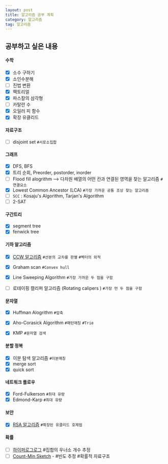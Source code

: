 ```yaml
---
layout: post
title: 알고리즘 공부 계획
category: 알고리즘
tag: 알고리즘
---
```


## 공부하고 싶은 내용
#### 수학
- [X] 소수 구하기
- [X] 소인수분해
- [ ] 진법 변환
- [X] 팩토리얼
- [X] 파스칼의 삼각형
- [ ] 카탈란 수 
- [X] 오일러 피 함수
- [X] 확장 유클리드 

#### 자료구조
- [ ] disjoint set `#서로소집합`

#### 그래프
- [X] DFS, BFS
- [X] 트리 순회, Preorder, postorder, inorder
- [ ] Flood fill alogrithm --> 다차원 배열의 어떤 칸과 연결된 영역을 찾는 알고리즘 `#연결요소`
- [X] Lowest Common Ancestor (LCA) `#가장 가까운 공통 조상 찾는 알고리즘`
- [ ] `SCC` : Kosaju's Algorithm, Tarjan's Algorithm 
- [ ] 2-SAT

#### 구간트리
- [X] segment tree
- [X] fenwick tree 

#### 기하 알고리즘
- [X] [CCW 알고리즘](https://rmcodestar.github.io/%EC%95%8C%EA%B3%A0%EB%A6%AC%EC%A6%98/2018/07/29/vector-product/)  `#선분의 교차를 판별` `#벡터의 외적`
- [X] Graham scan `#Convex hull`
- [X] Line Sweeping Algorithm `#가장 가까운 두 점을 구함`
- [ ] 로테이핑 캘리퍼 알고리즘 (Rotating calipers ) `#가장 먼 두 점을 구함`


#### 문자열
- [X] Huffman Alogrithm `#압축`
- [X] Aho-Corasick Algorithm `#패턴매칭` `#Trie`
- [X] KMP `#문자열 검색`


#### 분할 정복
- [X] 이분 탐색 알고리즘 `#이분매칭`
- [X] merge sort
- [X] quick sort

#### 네트워크 플로우
- [X] Ford-Fulkerson `#최대 유량`
- [X] Edmond-Karp `#최대 유량`

#### 보안
- [X] [RSA 알고리즘](https://rmcodestar.github.io/%EC%95%8C%EA%B3%A0%EB%A6%AC%EC%A6%98/2018/06/11/RSA/) `#확장된 유클리드 호제법`


#### 확률
- [ ] [하이퍼로그로그](https://d2.naver.com/helloworld/711301) #집합의 우너소 개수 추정
- [ ] [Count-Min Sketch](https://d2.naver.com/helloworld/799782) - #빈도 추정 #확률적 자료구조
